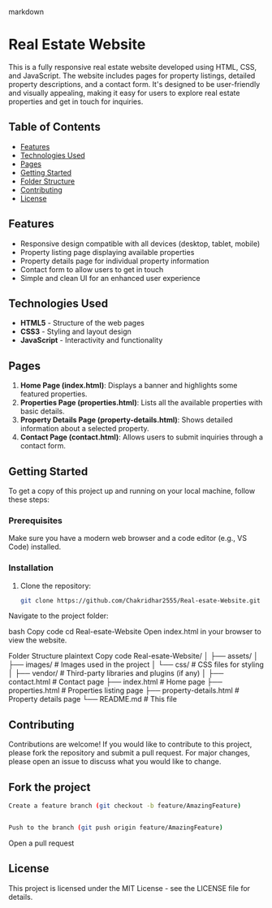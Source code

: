 markdown

# Real Estate Website

This is a fully responsive real estate website developed using HTML, CSS, and JavaScript. The website includes pages for property listings, detailed property descriptions, and a contact form. It's designed to be user-friendly and visually appealing, making it easy for users to explore real estate properties and get in touch for inquiries.

## Table of Contents

- [Features](#features)
- [Technologies Used](#technologies-used)
- [Pages](#pages)
- [Getting Started](#getting-started)
- [Folder Structure](#folder-structure)
- [Contributing](#contributing)
- [License](#license)



## Features
- Responsive design compatible with all devices (desktop, tablet, mobile)
- Property listing page displaying available properties
- Property details page for individual property information
- Contact form to allow users to get in touch
- Simple and clean UI for an enhanced user experience

## Technologies Used
- **HTML5** - Structure of the web pages
- **CSS3** - Styling and layout design
- **JavaScript** - Interactivity and functionality

## Pages

1. **Home Page (index.html)**: Displays a banner and highlights some featured properties.
2. **Properties Page (properties.html)**: Lists all the available properties with basic details.
3. **Property Details Page (property-details.html)**: Shows detailed information about a selected property.
4. **Contact Page (contact.html)**: Allows users to submit inquiries through a contact form.

## Getting Started

To get a copy of this project up and running on your local machine, follow these steps:

### Prerequisites

Make sure you have a modern web browser and a code editor (e.g., VS Code) installed.

### Installation

1. Clone the repository:

   ```bash
   git clone https://github.com/Chakridhar2555/Real-esate-Website.git
Navigate to the project folder:

bash
Copy code
cd Real-esate-Website
Open index.html in your browser to view the website.

Folder Structure
plaintext
Copy code
Real-esate-Website/
│
├── assets/
│   ├── images/            # Images used in the project
│   └── css/               # CSS files for styling
│
├── vendor/                # Third-party libraries and plugins (if any)
│
├── contact.html           # Contact page
├── index.html             # Home page
├── properties.html        # Properties listing page
├── property-details.html  # Property details page
└── README.md              # This file

## Contributing
Contributions are welcome! If you would like to contribute to this project, please fork the repository and submit a pull request. For major changes, please open an issue to discuss what you would like to change.

## Fork the project

```bash
Create a feature branch (git checkout -b feature/AmazingFeature)
```
```bash Commit your changes (git commit -m 'Add some AmazingFeature')
```
```bash
Push to the branch (git push origin feature/AmazingFeature)
```
Open a pull request

## License
This project is licensed under the MIT License - see the LICENSE file for details.









